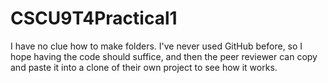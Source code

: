 # CSCU9T4Practical1
I have no clue how to make folders. I've never used GitHub before, so I hope having the code should suffice, and then the peer reviewer can copy and paste it into a clone of their own project to see how it works.

